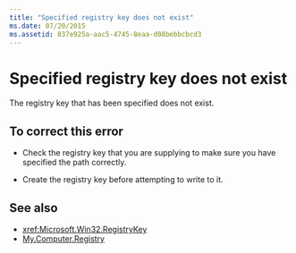 ```yaml
---
title: "Specified registry key does not exist"
ms.date: 07/20/2015
ms.assetid: 837e925a-aac5-4745-8eaa-d08bebbcbcd3
---
```

# Specified registry key does not exist
The registry key that has been specified does not exist.  
  
## To correct this error  
  
-   Check the registry key that you are supplying to make sure you have specified the path correctly.  
  
-   Create the registry key before attempting to write to it.  
  
## See also
- <xref:Microsoft.Win32.RegistryKey>
- [My.Computer.Registry](xref:Microsoft.VisualBasic.MyServices.RegistryProxy)

